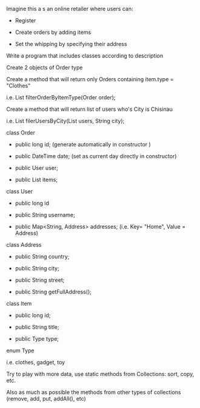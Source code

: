 Imagine this a s an online retailer where users can:

- Register

- Create orders by adding items

- Set the whipping by specifying their address


 

Write a program that includes classes according to description

Create 2 objects of Order type

Create a method that will return only Orders containing item.type = "Clothes"

i.e. List<Order> filterOrderByItemType(Order order);

Create a method that will return list of users who's City is Chisinau

i.e. List<User> filerUsersByCity(List<User> users, String city);


 

class Order

- public long id; (generate automatically in constructor )

- public DateTime date; (set as current day directly in constructor)

- public User user;

- public List<Item> items;

class User

- public long id

- public String username;

- public Map<String, Address> addresses; (i.e. Key= "Home", Value = Address)


 

class Address

- public String country;

- public String city;

- public String street;

- public String getFullAddress();


 

class Item

- public long id;

- public String title;

- public Type type;


 

enum Type

i.e. clothes, gadget, toy



Try to play with more data, use static methods from Collections: sort, copy, etc.

Also as much as possible the methods from other types of collections (remove, add, put, addAll(), etc)